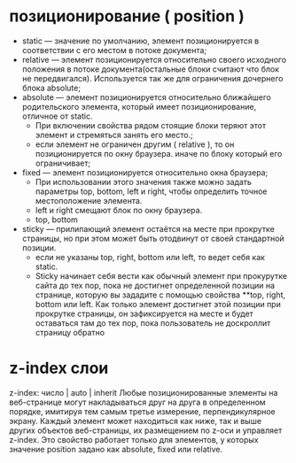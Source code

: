 # позиционирование ( position )
- static — значение по умолчанию, элемент позиционируется в соответствии с его местом в потоке документа;
- relative — элемент позиционируется относительно своего исходного положения в потоке документа(остальные блоки считают что блок не передвигался). Используется так же для ограничения дочернего блока absolute;
- absolute — элемент позиционируется относительно ближайшего родительского элемента, который имеет позиционирование, отличное от static.
   - При включении свойства рядом стоящие блоки теряют этот элемент и стремяться занять его место.;
   - если элемент не ограничен другим ( relative ), то он позиционируется по окну браузера. иначе по блоку который его ограничивает;
- fixed — элемент позиционируется относительно окна браузера;
    - При использовании этого значения также можно задать параметры top, bottom, left и right, чтобы определить точное местоположение элемента.
    - left и right смещают блок по окну браузера.
    - top, bottom
- sticky — прилипающий элемент остаётся на месте при прокрутке страницы, но при этом может быть отодвинут от своей стандартной позиции.
    - если не указаны top, right, bottom или left, то ведет себя как static.
    - Sticky начинает себя вести как обычный элемент при прокурутке сайта до тех пор, пока не достигнет определенной позиции на странице, которую вы зададите с помощью свойства **top, right, bottom или left.
      Как только элемент достигнет этой позиции при прокрутке страницы, он зафиксируется на месте и будет оставаться там до тех пор, пока пользователь не доскроллит страницу обратно
 # z-index слои 
 z-index: число | auto | inherit
Любые позиционированные элементы на веб-странице могут накладываться друг на друга в определенном порядке, имитируя тем самым третье измерение, перпендикулярное экрану. 
Каждый элемент может находиться как ниже, так и выше других объектов веб-страницы, их размещением по z-оси и управляет z-index. 
Это свойство работает только для элементов, у которых значение position задано как absolute, fixed или relative.
 
